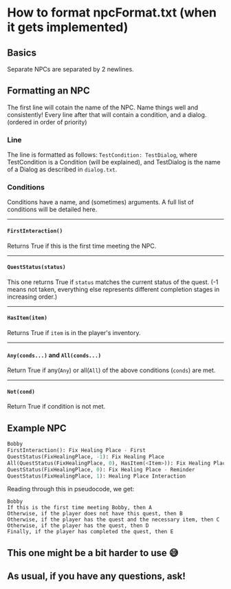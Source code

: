 # How to format npcFormat.txt (when it gets implemented)

## Basics

Separate NPCs are separated by 2 newlines.

## Formatting an NPC
The first line will cotain the name of the NPC. Name things well and consistently!
Every line after that will contain a condition, and a dialog. (ordered in order of priority)

### Line
The line is formatted as follows:
`TestCondition: TestDialog`, where TestCondition is a Condition (will be explained), and TestDialog is the name of a Dialog as described in `dialog.txt`.

### Conditions
Conditions have a name, and (sometimes) arguments. A full list of conditions will be detailed here.
___
#### `FirstInteraction()`
Returns True if this is the first time meeting the NPC.
___
#### `QuestStatus(status)`
This one returns True if `status` matches the current status of the quest. (-1 means not taken, everything else represents different completion stages in increasing order.)
___
#### `HasItem(item)`
Returns True if `item` is in the player's inventory.
___
#### `Any(conds...)` and `All(conds...)`
Return True if any(`Any`) or all(`All`) of the above conditions (`conds`) are met.
___
#### `Not(cond)`
Return True if condition is not met.

## Example NPC

```py
Bobby
FirstInteraction(): Fix Healing Place - First
QuestStatus(FixHealingPlace, -1): Fix Healing Place
All(QuestStatus(FixHealingPlace, 0), HasItem(<Item>)): Fix Healing Place - Conditions met
QuestStatus(FixHealingPlace, 0): Fix Healing Place - Reminder
QuestStatus(FixHealingPlace, 1): Healing Place Interaction
```

Reading through this in pseudocode, we get:

```
Bobby
If this is the first time meeting Bobby, then A
Otherwise, if the player does not have this quest, then B
Otherwise, if the player has the quest and the necessary item, then C
Otherwise, if the player has the quest, then D
Finally, if the player has completed the quest, then E
```

## This one might be a bit harder to use :sweat_smile:
## As usual, if you have any questions, ask!